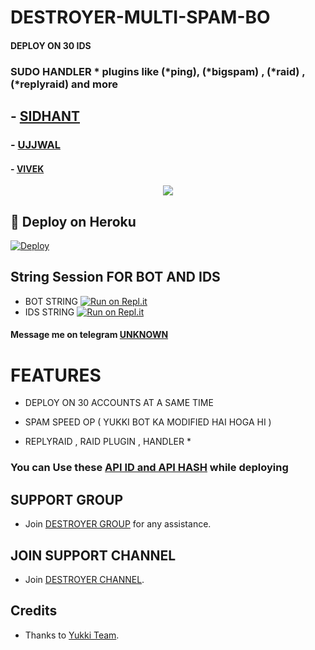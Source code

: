 # DESTROYER-MULTI-SPAM-BO

#### DEPLOY ON 30 IDS 
### SUDO HANDLER * plugins like (*ping), (*bigspam) , (*raid) ,(*replyraid) and more
##   - [SIDHANT](https://t.me/siddhant_devil)
###  - [UJJWAL](https://t.me/SANSKARI_CHORA)
#### - [VIVEK](https://t.me/xxxxxxx_UNKNOWN_xxxxxxx)

<p align="center">
  <img src="https://telegra.ph/file/06ab8f009e82432a1a85a.jpg">
</p>



## 🚀 Deploy on Heroku 

[![Deploy](https://www.herokucdn.com/deploy/button.svg)](https://dashboard.heroku.com/new?template=https%3A%2F%2Fgithub.com%2FD15H4NT0P%2FSPAMBOT-OP)

## String Session FOR  BOT AND IDS 


   - BOT STRING [![Run on Repl.it](https://repl.it/badge/github/YukkiBot/YukkiSpamBot)](https://replit.com/@unknownforall1/SPAM-BOT-REPL-BY-SIDDHANT-DEVIL)
   - IDS STRING [![Run on Repl.it](https://repl.it/badge/github/YukkiBot/YukkiSpamBot)](https://replit.com/@unknownforall1/FATHER-SID-OP-SPAM-BOT)

#### Message me on telegram [UNKNOWN](https://t.me/xxxxxxx_UNKNOWN_xxxxxxx)


# FEATURES

   - DEPLOY ON 30 ACCOUNTS AT A SAME TIME 

   - SPAM SPEED OP ( YUKKI BOT KA MODIFIED HAI HOGA HI ) 

   - REPLYRAID , RAID PLUGIN , HANDLER *


### You can Use these [API ID and API HASH](https://t.me/VAMBOT_OFFICIAL/2) while deploying



## SUPPORT GROUP
   - Join [DESTROYER GROUP]() for any assistance.


## JOIN SUPPORT CHANNEL
   - Join [DESTROYER CHANNEL](@VAMBOT_OFFICIAL).


## Credits
   - Thanks to [Yukki Team](https://t.me/officialyukki).

